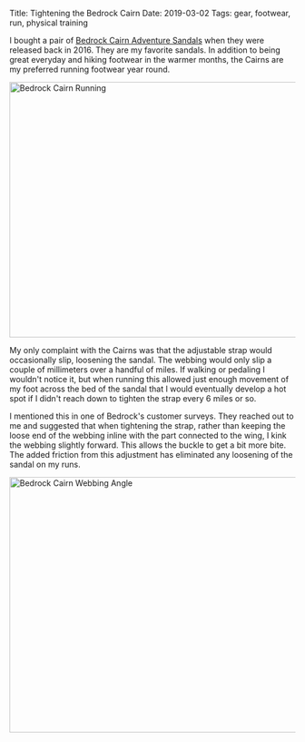 Title: Tightening the Bedrock Cairn
Date: 2019-03-02
Tags: gear, footwear, run, physical training

I bought a pair of [Bedrock Cairn Adventure Sandals](https://bedrocksandals.com/products/cairn-sandals) when they were released back in 2016. They are my favorite sandals. In addition to being great everyday and hiking footwear in the warmer months, the Cairns are my preferred running footwear year round.

<a href="https://www.flickr.com/photos/pigmonkey/40296355543/in/dateposted/" title="Bedrock Cairn Running"><img src="https://farm8.staticflickr.com/7905/40296355543_fa42c41e16_c.jpg" width="800" height="450" alt="Bedrock Cairn Running"></a>

My only complaint with the Cairns was that the adjustable strap would occasionally slip, loosening the sandal. The webbing would only slip a couple of millimeters over a handful of miles. If walking or pedaling I wouldn't notice it, but when running this allowed just enough movement of my foot across the bed of the sandal that I would eventually develop a hot spot if I didn't reach down to tighten the strap every 6 miles or so.

I mentioned this in one of Bedrock's customer surveys. They reached out to me and suggested that when tightening the strap, rather than keeping the loose end of the webbing inline with the part connected to the wing, I kink the webbing slightly forward. This allows the buckle to get a bit more bite. The added friction from this adjustment has eliminated any loosening of the sandal on my runs.

<a href="https://www.flickr.com/photos/pigmonkey/40296357103/in/dateposted/" title="Bedrock Cairn Webbing Angle"><img src="https://farm8.staticflickr.com/7806/40296357103_11e68083c8_c.jpg" width="800" height="450" alt="Bedrock Cairn Webbing Angle"></a>

